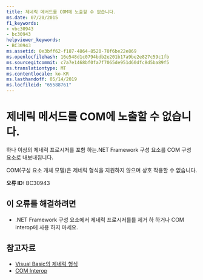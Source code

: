 ```yaml
---
title: 제네릭 메서드를 COM에 노출할 수 없습니다.
ms.date: 07/20/2015
f1_keywords:
- vbc30943
- bc30943
helpviewer_keywords:
- BC30943
ms.assetid: 0e3bff62-f187-4864-8520-70f6be22e869
ms.openlocfilehash: 16e548d1c0794bdb2e201b17a9be2e827c59c1fb
ms.sourcegitcommit: c7a7e1468bf0fa7f7065de951d60dfc8d5ba89f5
ms.translationtype: MT
ms.contentlocale: ko-KR
ms.lasthandoff: 05/14/2019
ms.locfileid: "65588761"
---
```

# <a name="generic-methods-cannot-be-exposed-to-com"></a>제네릭 메서드를 COM에 노출할 수 없습니다.
하나 이상의 제네릭 프로시저를 포함 하는.NET Framework 구성 요소를 COM 구성 요소로 내보내집니다.  
  
 COM(구성 요소 개체 모델)은 제네릭 형식을 지원하지 않으며 상호 작용할 수 없습니다.  
  
 **오류 ID:** BC30943  
  
## <a name="to-correct-this-error"></a>이 오류를 해결하려면  
  
- .NET Framework 구성 요소에서 제네릭 프로시저를를 제거 하 하거나 COM interop에 사용 하지 마세요.  
  
## <a name="see-also"></a>참고자료

- [Visual Basic의 제네릭 형식](../../visual-basic/programming-guide/language-features/data-types/generic-types.md)
- [COM Interop](../../visual-basic/programming-guide/com-interop/index.md)
